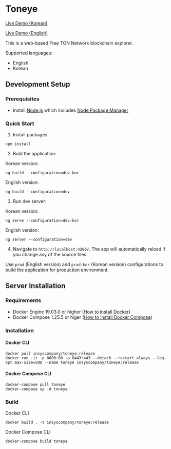 # Toneye
[Live Demo (Korean)](http://toneye.app/)

[Live Demo (English)](http://en.toneye.app/)

This is a web-based Free TON Network blockchain explorer.

Supported languages:
- English
- Korean

## Development Setup

### Prerequisites

- Install [Node.js](https://nodejs.org/) which includes [Node Package Manager](https://www.npmjs.com/get-npm)

### Quick Start

1. Install packages:
```
npm install
```
2. Buld the application:

Korean version:
```
ng build --configuration=dev-kor
```

English version:
```
ng build --configuration=dev
```
3. Run dev server:

Korean version:
```
ng serve --configuration=dev-kor
```

English version:
```
ng server --configuration=dev
```
4. Navigate to `http://localhost:4200/`. The app will automatically reload if you change any of the source files.

Use `prod` (English version) and `prod-kor` (Korean version) configurations to build the application for production environment.

## Server Installation

### Requirements

 - Docker Engine 19.03.0 or higher ([How to install Docker](https://docs.docker.com/engine/install/))
 - Docker Compose 1.25.5 or higer ([How to install Docker Compose](https://docs.docker.com/compose/install/))

### Installation

#### Docker CLI
```
docker pull insyscompany/toneye:release
docker run -it -p 8080:80 -p 8443:443 --detach --restart always --log-opt max-size=50m --name toneye insyscompany/toneye:release
```

#### Docker Compose CLI
```
docker-compose pull toneye
docker-compose up -d toneye
```

### Build

Docker CLI
```
docker build . -t insyscompany/toneye:release
```

Docker Compose CLI
```
docker-compose build toneye
```